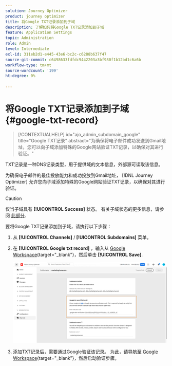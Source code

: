```yaml
---
solution: Journey Optimizer
product: journey optimizer
title: 将Google TXT记录添加到子域
description: 了解如何将Google TXT记录添加到子域
feature: Application Settings
topic: Administration
role: Admin
level: Intermediate
exl-id: 311eb2d1-e445-43e6-bc2c-c6288b637f47
source-git-commit: c6498633fdfdc9442203a3bf980f1b12bd1c6a6b
workflow-type: tm+mt
source-wordcount: '199'
ht-degree: 0%

---
```


# 将Google TXT记录添加到子域 {#google-txt-record}

>[!CONTEXTUALHELP]
>id="ajo_admin_subdomain_google"
>title="Google TXT记录"
>abstract="为确保将电子邮件成功发送到Gmail地址，您可以向子域添加特殊的Google网站验证TXT记录，以确保对其进行验证。"

TXT记录是一种DNS记录类型，用于提供域的文本信息，外部源可读取该信息。

为确保电子邮件的最佳投放能力和成功投放到Gmail地址， [!DNL Journey Optimizer] 允许您向子域添加特殊的Google网站验证TXT记录，以确保对其进行验证。

>[!CAUTION]
>
> 仅当子域具有 **[!UICONTROL Success]** 状态。 有关子域状态的更多信息，请参阅 [此部分](about-subdomain-delegation.md#access-delegated-subdomains).

要将Google TXT记录添加到子域，请执行以下步骤：

1. 从 **[!UICONTROL Channels]** / **[!UICONTROL Subdomains]** 菜单。

1. 在 **[!UICONTROL Google txt record]** ，输入从 [Google Workspace](https://support.google.com/a/answer/183895){target=&quot;_blank&quot;}<!--G Suite Admin tools-->，然后单击 **[!UICONTROL Save]**.

   ![](assets/subdomain-google-txt.png)

1. 添加TXT记录后，需要通过Google验证该记录。 为此，请导航至 [Google Workspace](https://support.google.com/a/answer/183895){target=&quot;_blank&quot;}<!--G Suite Admin tools-->，然后启动验证步骤。
